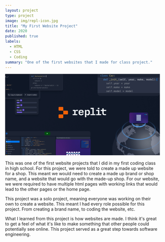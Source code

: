 ```yaml
---
layout: project
type: project
image: img/repl-icon.jpg
title: "My First Website Project"
date: 2020
published: true
labels:
  - HTML
  - CSS
  - Coding
summary: "One of the first websites that I made for class project."
---
```


  <img src="replit.png">

This was one of the first website projects that I did in my first coding class in high school. For this project, we were told to create a made up website for a shop. This meant we would need to create a made up brand or shop name, and a website that would go with the made-up shop. For our website, we were required to have multiple html pages with working links that would lead to the other pages or the home page.

This project was a solo project, meaning everyone was working on their own to create a website. This meant I had every role possible for this project. From creating a brand name, to coding the website, etc.

What I learned from this project is how websites are made. I think it's great to get a feel of what it's like to make something that other people could potentially see online. This project served as a great step towards software engineering.
